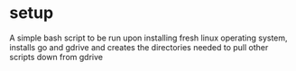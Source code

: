 # setup
A simple bash script to be run upon installing fresh linux operating system, installs go and gdrive and creates the directories needed to pull other scripts down from gdrive
